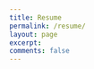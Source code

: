 ```yaml
---
title: Resume
permalink: /resume/
layout: page
excerpt: 
comments: false
---
```

<script src="https://apps.elfsight.com/p/platform.js" defer></script>
<div class="elfsight-app-5d458056-e50e-49b9-b946-f10ecaf9cf9c"></div>